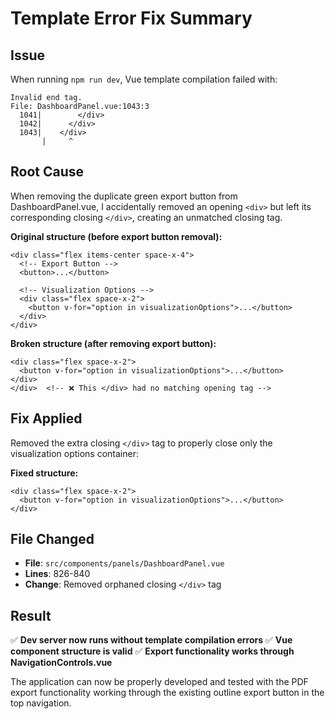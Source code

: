 # Template Error Fix Summary

## Issue
When running `npm run dev`, Vue template compilation failed with:
```
Invalid end tag.
File: DashboardPanel.vue:1043:3
  1041|        </div>
  1042|      </div>
  1043|    </div>
       |     ^
```

## Root Cause
When removing the duplicate green export button from DashboardPanel.vue, I accidentally removed an opening `<div>` but left its corresponding closing `</div>`, creating an unmatched closing tag.

**Original structure (before export button removal):**
```vue
<div class="flex items-center space-x-4">
  <!-- Export Button -->
  <button>...</button>
  
  <!-- Visualization Options -->
  <div class="flex space-x-2">
    <button v-for="option in visualizationOptions">...</button>
  </div>
</div>
```

**Broken structure (after removing export button):**
```vue
<div class="flex space-x-2">
  <button v-for="option in visualizationOptions">...</button>
</div>
</div>  <!-- ❌ This </div> had no matching opening tag -->
```

## Fix Applied
Removed the extra closing `</div>` tag to properly close only the visualization options container:

**Fixed structure:**
```vue
<div class="flex space-x-2">
  <button v-for="option in visualizationOptions">...</button>
</div>
```

## File Changed
- **File**: `src/components/panels/DashboardPanel.vue`
- **Lines**: 826-840
- **Change**: Removed orphaned closing `</div>` tag

## Result
✅ **Dev server now runs without template compilation errors**
✅ **Vue component structure is valid**
✅ **Export functionality works through NavigationControls.vue**

The application can now be properly developed and tested with the PDF export functionality working through the existing outline export button in the top navigation.